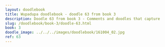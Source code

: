 ```yaml
---
layout: doodlebook
title: Wupadupa doodlebook - doodle 63 from book 3
description: Doodle 63 from book 3 - Comments and doodles that capture the essence of this event  
slug: /doodlebook/book-3/doodle-63.html
book: 3
doodle_image: ../../../images/doodlebook/161004_02.jpg
ref: 63
---	  
```

																																																																							